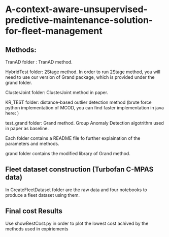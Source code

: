 # A-context-aware-unsupervised-predictive-maintenance-solution-for-fleet-management

## Methods:
TranAD folder : TranAD method.

HybridTest folder: 2Stage method. In order to run 2Stage method, you will need to use our version of Grand package, which is provided under the grand folder.

ClusterJoint folder: ClusterJoint method in paper.

KR_TEST folder: distance-based outlier detection method (brute force python implementation of MCOD, you can find faster implementation in java here: )

test_grand folder: Grand method. Group Anomaly Detection algotrithm used in paper as baseline.

Each folder contains a README file fo further explaination of the parameters and methods.

grand folder contains the modified library of Grand method.
## Fleet dataset construction (Turbofan C-MPAS data)

In CreateFleetDataset folder are the raw data and four notebooks to produce a fleet dataset using them.

## Final cost Results

Use showBestCost.py in order to plot the lowest cost achived by the methods used in expiriements
